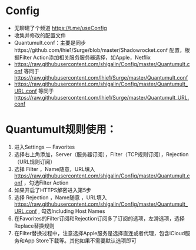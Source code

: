 # Config
* 无聊建了个频道 https://t.me/useConfig
* 收集并修改的配置文件
* Quantumult.conf：主要是同步https://github.com/lhie1/Surge/blob/master/Shadowrocket.conf 配置，根据Filter Action添加相关服务服务器选择，如Apple，Netflix
* https://raw.githubusercontent.com/shigalin/Config/master/Quantumult.conf 等同于 https://raw.githubusercontent.com/lhie1/Surge/master/Quantumult.conf 
* https://raw.githubusercontent.com/shigalin/Config/master/Quantumult_URL.conf 等同于 https://raw.githubusercontent.com/lhie1/Surge/master/Quantumult_URL.conf 

# Quantumult规则使用：
1. 进入Settings — Favorites
2. 选择右上角添加，Server（服务器订阅），Filter（TCP规则订阅），Rejection（URL规则订阅）
3. 选择 Filter ，Name随意，URL填入 https://raw.githubusercontent.com/shigalin/Config/master/Quantumult.conf ，勾选Filter Action
4. 如果开启了HTTPS解密进入第5步
5. 选择 Rejection ，Name随意 ，URL填入 https://raw.githubusercontent.com/shigalin/Config/master/Quantumult_URL.conf , 勾选Including Host Names
6. 在Favorites的Filter订阅和Rejection订阅多了订阅的选项，左滑选项，选择Replace替换规则
7. 在Filter替换过程中，注意选择Apple服务是选择直连或者代理，包含iCloud服务和App Store下载等。其他如果不需要默认选项即可

